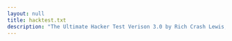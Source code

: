 ```yaml
---
layout: null
title: hacktest.txt
description: "The Ultimate Hacker Test Verison 3.0 by Rich Crash Lewis, Junior (1992)"
---
```

